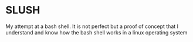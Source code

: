 # SLUSH
My attempt at a bash shell. It is not perfect but a proof of concept that I understand and know how the bash shell works in a linux operating system
